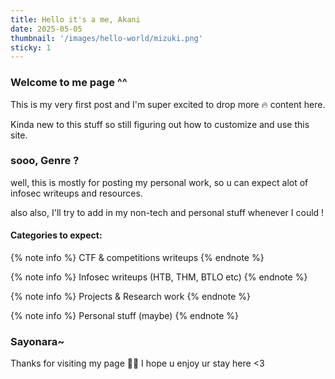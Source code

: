 ```yaml
---
title: Hello it's a me, Akani
date: 2025-05-05
thumbnail: '/images/hello-world/mizuki.png'
sticky: 1
---
```


### Welcome to me page ^^

This is my very first post and I'm super excited to drop more 🔥 content here.

Kinda new to this stuff so still figuring out how to customize and use this site.

### sooo, Genre ?

well, this is mostly for posting my personal work, so u can expect alot of infosec writeups and resources.

also also, I'll try to add in my non-tech and personal stuff whenever I could !

#### Categories to expect:

{% note info  %}
CTF & competitions writeups
{% endnote %}

{% note info  %}
Infosec writeups (HTB, THM, BTLO etc)
{% endnote %}

{% note info  %}
Projects & Research work
{% endnote %}

{% note info  %}
Personal stuff (maybe)
{% endnote %}

### Sayonara~

Thanks for visiting my page 🍞✨ I hope u enjoy ur stay here <3